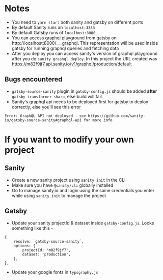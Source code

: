 # Notes

- You need to `yarn start` both sanity and gatsby on different ports
- By default Sanity runs on `localhost:3333`
- By default Gatsby runs of `localhost:8000`
- You can access graphql playground from gatsby on http://localhost:8000/___graphql. This representation will be used inside gatsby for running graphql queries and fetching data
- After you deploy you can access sanity's version of graphql playground after you do `sanity graphql deploy`. In this project the URL created was https://m82f9jf7.api.sanity.io/v1/graphql/production/default

## Bugs encountered

- `gatsby-source-sanity` plugin in `gatsby-config.js` should be added **after** `gatsby-transformer-sharp`, else build will fail
- Sanity's graphql api needs to be deployed first for gatsby to deploy correctly, else you'll see this error

```
Error: GraphQL API not deployed - see https://github.com/sanity-io/gatsby-source-sanity#graphql-api for more info
```

# If you want to modify your own project

## Sanity

- Create a new sanity project using `sanity init` in the CLI
- Make sure you have `@sanity/cli` globally installed
- Go to manage.sanity.io and login using the same credentials you enter while using `sanity init` to manage the project

## Gatsby

- Update your sanity projectId & dataset inside `gatsby-config.js`. Looks something like this -

```
{
    resolve: `gatsby-source-sanity`,
    options: {
        projectId: 'm82f9jf7',
        dataset: 'production',
    },
},
```

- Update your google fonts in `typography.js`